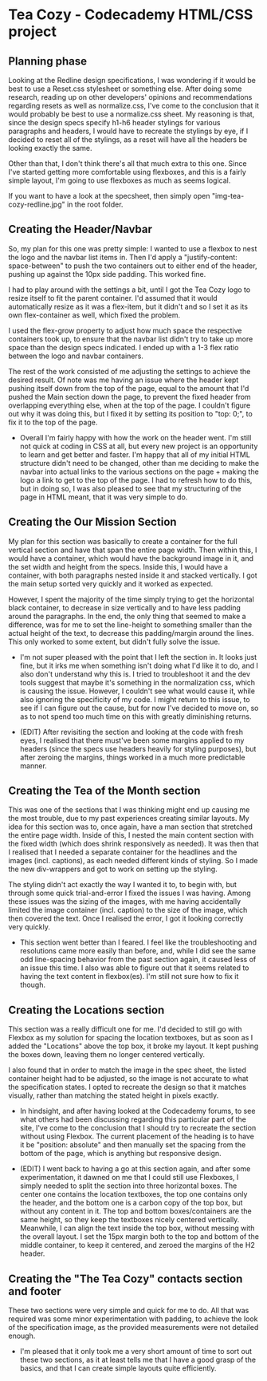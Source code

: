 # Tea Cozy - Codecademy HTML/CSS project

## Planning phase
    
<p>Looking at the Redline design specifications, I was wondering if it would be best to use a Reset.css stylesheet or something else. After doing some research, reading up on other developers' opinions and recommendations regarding resets as well as normalize.css, I've come to the conclusion that it would probably be best to use a normalize.css sheet. My reasoning is that, since the design specs specify h1-h6 header stylings for various paragraphs and headers, I would have to recreate the stylings by eye, if I decided to reset all of the stylings, as a reset will have all the headers be looking exactly the same.</p>

Other than that, I don't think there's all that much extra to this one. Since I've started getting more comfortable using flexboxes, and this is a fairly simple layout, I'm going to use flexboxes as much as seems logical.

If you want to have a look at the specsheet, then simply open "img-tea-cozy-redline.jpg" in the root folder.


## Creating the Header/Navbar

So, my plan for this one was pretty simple: I wanted to use a flexbox to nest the logo and the navbar list items in. Then I'd apply a "justify-content: space-between" to push the two containers out to either end of the header, pushing up against the 10px side padding. This worked fine. 

I had to play around with the settings a bit, until I got the Tea Cozy logo to resize itself to fit the parent container. I'd assumed that it would automatically resize as it was a flex-item, but it didn't and so I set it as its own flex-container as well, which fixed the problem.

I used the flex-grow property to adjust how much space the respective containers took up, to ensure that the navbar list didn't try to take up more space than the design specs indicated. I ended up with a 1-3 flex ratio between the logo and navbar containers. 

The rest of the work consisted of me adjusting the settings to achieve the desired result. Of note was me having an issue where the header kept pushing itself down from the top of the page, equal to the amount that I'd pushed the Main section down the page, to prevent the fixed header from overlapping everything else, when at the top of the page. I couldn't figure out why it was doing this, but I fixed it by setting its position to "top: 0;", to fix it to the top of the page.

- Overall I'm fairly happy with how the work on the header went. I'm still not quick at coding in CSS at all, but every new project is an opportunity to learn and get better and faster. I'm happy that all of my initial HTML structure didn't need to be changed, other than me deciding to make the navbar into actual links to the various sections on the page + making the logo a link to get to the top of the page. I had to refresh how to do this, but in doing so, I was also pleased to see that my structuring of the page in HTML meant, that it was very simple to do.


## Creating the Our Mission Section

My plan for this section was basically to create a container for the full vertical section and have that span the entire page width. Then within this, I would have a container, which would have the background image in it, and the set width and height from the specs. Inside this, I would have a container, with both paragraphs nested inside it and stacked vertically. I got the main setup sorted very quickly and it worked as expected.
    
However, I spent the majority of the time simply trying to get the horizontal black container, to decrease in size vertically and to have less padding around the paragraphs. In the end, the only thing that seemed to make a difference, was for me to set the line-height to something smaller than the actual height of the text, to decrease this padding/margin around the lines. This only worked to some extent, but didn't fully solve the issue.

- I'm not super pleased with the point that I left the section in. It looks just fine, but it irks me when something isn't doing what I'd like it to do, and I also don't understand why this is. I tried to troubleshoot it and the dev tools suggest that maybe it's something in the normalization css, which is causing the issue. However, I couldn't see what would cause it, while also ignoring the specificity of my code. I might return to this issue, to see if I can figure out the cause, but for now I've decided to move on, so as to not spend too much time on this with greatly diminishing returns.

- (EDIT) After revisiting the section and looking at the code with fresh eyes, I realised that there must've been some margins applied to my headers (since the specs use headers heavily for styling purposes), but after zeroing the margins, things worked in a much more predictable manner.


## Creating the Tea of the Month section 

This was one of the sections that I was thinking might end up causing me the most trouble, due to my past experiences creating similar layouts. My idea for this section was to, once again, have a man section that stretched the entire page width. Inside of this, I nested the main content section with the fixed width (which does shrink responsively as needed). It was then that I realised that I needed a separate container for the headlines and the images (incl. captions), as each needed different kinds of styling. So I made the new div-wrappers and got to work on setting up the styling. 

The styling didn't act exactly the way I wanted it to, to begin with, but through some quick trial-and-error I fixed the issues I was having. Among these issues was the sizing of the images, with me having accidentally limited the image container (incl. caption) to the size of the image, which then covered the text. Once I realised the error, I got it looking correctly very quickly.

- This section went better than I feared. I feel like the troubleshooting and resolutions came more easily than before, and, while I did see the same odd line-spacing behavior from the past section again, it caused less of an issue this time. I also was able to figure out that it seems related to having the text content in flexbox(es). I'm still not sure how to fix it though.


## Creating the Locations section

This section was a really difficult one for me. I'd decided to still go with Flexbox as my solution for spacing the location textboxes, but as soon as I added the "Locations" above the top box, it broke my layout. It kept pushing the boxes down, leaving them no longer centered vertically.

I also found that in order to match the image in the spec sheet, the listed container height had to be adjusted, so the image is not accurate to what the specification states. I opted to recreate the design so that it matches visually, rather than matching the stated height in pixels exactly.

- In hindsight, and after having looked at the Codecademy forums, to see what others had been discussing regarding this particular part of the site, I've come to the conclusion that I should try to recreate the section without using Flexbox. The current placement of the heading is to have it be "position: absolute" and then manually set the spacing from the bottom of the page, which is anything but responsive design.

- (EDIT) I went back to having a go at this section again, and after some experimentation, it dawned on me that I could still use Flexboxes, I simply needed to split the section into three horizontal boxes. The center one contains the location textboxes, the top one contains only the header, and the bottom one is a carbon copy of the top box, but without any content in it. The top and bottom boxes/containers are the same height, so they keep the textboxes nicely centered vertically. Meanwhile, I can align the text inside the top box, without messing with the overall layout. I set the 15px margin both to the top and bottom of the middle container, to keep it centered, and zeroed the margins of the H2 header.


## Creating the "The Tea Cozy" contacts section and footer

These two sections were very simple and quick for me to do. All that was required was some minor experimentation with padding, to achieve the look of the specification image, as the provided measurements were not detailed enough.

- I'm pleased that it only took me a very short amount of time to sort out these two sections, as it at least tells me that I have a good grasp of the basics, and that I can create simple layouts quite efficiently.
